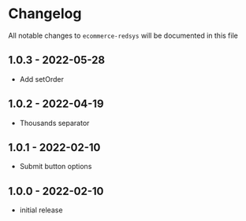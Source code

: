 # Changelog

All notable changes to `ecommerce-redsys` will be documented in this file

## 1.0.3 - 2022-05-28

- Add setOrder

## 1.0.2 - 2022-04-19

- Thousands separator

## 1.0.1 - 2022-02-10

- Submit button options

## 1.0.0 - 2022-02-10

- initial release
